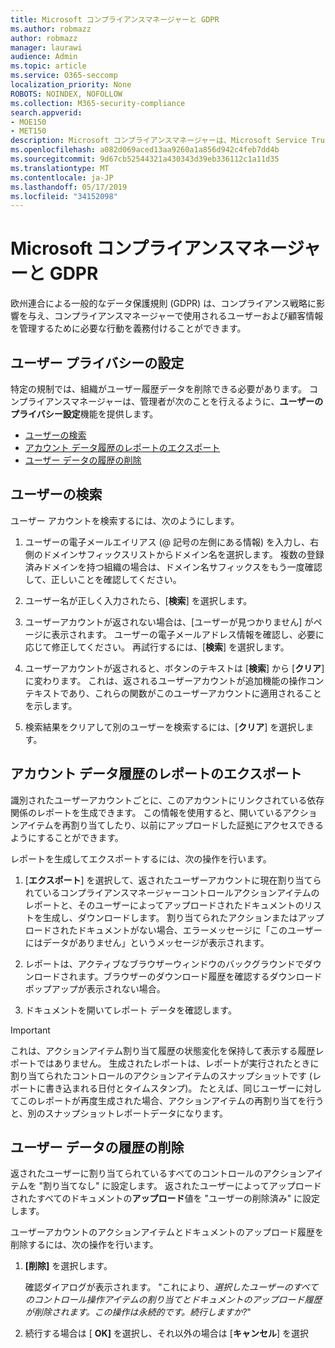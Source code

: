 ```yaml
---
title: Microsoft コンプライアンスマネージャーと GDPR
ms.author: robmazz
author: robmazz
manager: laurawi
audience: Admin
ms.topic: article
ms.service: O365-seccomp
localization_priority: None
ROBOTS: NOINDEX, NOFOLLOW
ms.collection: M365-security-compliance
search.appverid:
- MOE150
- MET150
description: Microsoft コンプライアンスマネージャーは、Microsoft Service Trust Portal の無料のワークフローベースのリスク評価ツールです。 コンプライアンスマネージャーを使用すると、Microsoft クラウドサービスに関連する規制コンプライアンスアクティビティを追跡、割り当て、検証することができます。
ms.openlocfilehash: a082d069aced13aa9260a1a856d942c4feb7dd4b
ms.sourcegitcommit: 9d67cb52544321a430343d39eb336112c1a11d35
ms.translationtype: MT
ms.contentlocale: ja-JP
ms.lasthandoff: 05/17/2019
ms.locfileid: "34152098"
---
```

# <a name="microsoft-compliance-manager-and-the-gdpr"></a>Microsoft コンプライアンスマネージャーと GDPR

欧州連合による一般的なデータ保護規則 (GDPR) は、コンプライアンス戦略に影響を与え、コンプライアンスマネージャーで使用されるユーザーおよび顧客情報を管理するために必要な行動を義務付けることができます。

## <a name="user-privacy-settings"></a>ユーザー プライバシーの設定

特定の規制では、組織がユーザー履歴データを削除できる必要があります。 コンプライアンスマネージャーは、管理者が次のことを行えるように、**ユーザーのプライバシー設定**機能を提供します。
  
- [ユーザーの検索](#search-for-a-user)
- [アカウント データ履歴のレポートのエクスポート](#export-a-report-of-account-data-history)
- [ユーザー データの履歴の削除](#delete-user-data-history)
  
## <a name="search-for-a-user"></a>ユーザーの検索

ユーザー アカウントを検索するには、次のようにします。
  
1. ユーザーの電子メールエイリアス (@ 記号の左側にある情報) を入力し、右側のドメインサフィックスリストからドメイン名を選択します。 複数の登録済みドメインを持つ組織の場合は、ドメイン名サフィックスをもう一度確認して、正しいことを確認してください。

2. ユーザー名が正しく入力されたら、[**検索**] を選択します。

3. ユーザーアカウントが返されない場合は、[ユーザーが見つかりません] がページに表示されます。 ユーザーの電子メールアドレス情報を確認し、必要に応じて修正してください。 再試行するには、[**検索**] を選択します。

4. ユーザーアカウントが返されると、ボタンのテキストは [**検索**] から [**クリア**] に変わります。 これは、返されるユーザーアカウントが追加機能の操作コンテキストであり、これらの関数がこのユーザーアカウントに適用されることを示します。

5. 検索結果をクリアして別のユーザーを検索するには、[**クリア**] を選択します。

## <a name="export-a-report-of-account-data-history"></a>アカウント データ履歴のレポートのエクスポート

識別されたユーザーアカウントごとに、このアカウントにリンクされている依存関係のレポートを生成できます。 この情報を使用すると、開いているアクションアイテムを再割り当てしたり、以前にアップロードした証拠にアクセスできるようにすることができます。
  
 レポートを生成してエクスポートするには、次の操作を行います。
  
1. [**エクスポート**] を選択して、返されたユーザーアカウントに現在割り当てられているコンプライアンスマネージャーコントロールアクションアイテムのレポートと、そのユーザーによってアップロードされたドキュメントのリストを生成し、ダウンロードします。 割り当てられたアクションまたはアップロードされたドキュメントがない場合、エラーメッセージに「このユーザーにはデータがありません」というメッセージが表示されます。

2. レポートは、アクティブなブラウザーウィンドウのバックグラウンドでダウンロードされます。ブラウザーのダウンロード履歴を確認するダウンロードポップアップが表示されない場合。

3. ドキュメントを開いてレポート データを確認します。

> [!IMPORTANT]
> これは、アクションアイテム割り当て履歴の状態変化を保持して表示する履歴レポートではありません。 生成されたレポートは、レポートが実行されたときに割り当てられたコントロールのアクションアイテムのスナップショットです (レポートに書き込まれる日付とタイムスタンプ)。 たとえば、同じユーザーに対してこのレポートが再度生成された場合、アクションアイテムの再割り当てを行うと、別のスナップショットレポートデータになります。
  
## <a name="delete-user-data-history"></a>ユーザー データの履歴の削除

返されたユーザーに割り当てられているすべてのコントロールのアクションアイテムを "割り当てなし" に設定します。 返されたユーザーによってアップロードされたすべてのドキュメントの**アップロード**値を "ユーザーの削除済み" に設定します。
  
ユーザーアカウントのアクションアイテムとドキュメントのアップロード履歴を削除するには、次の操作を行います。
  
1. **[削除]** を選択します。

    確認ダイアログが表示されます。 "これにより、*選択したユーザーのすべてのコントロール操作アイテムの割り当てとドキュメントのアップロード履歴が削除されます。この操作は永続的です。続行しますか?*"

2. 続行する場合は [ **OK]** を選択し、それ以外の場合は [**キャンセル**] を選択